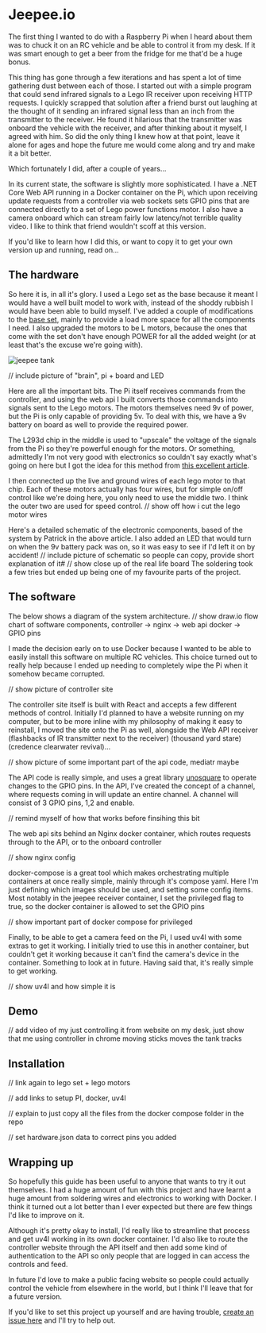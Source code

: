 # Jeepee.io

The first thing I wanted to do with a Raspberry Pi when I heard about them was to chuck it on an RC vehicle and be able to control it from my desk. If it was smart enough to get a beer from the fridge for me that'd be a huge bonus.

This thing has gone through a few iterations and has spent a lot of time gathering dust between each of those. I started out with a simple program that could send infrared signals to a Lego IR receiver upon receiving HTTP requests. I quickly scrapped that solution after a friend burst out laughing at the thought of it sending an infrared signal less than an inch from the transmitter to the receiver. He found it hilarious that the transmitter was onboard the vehicle with the receiver, and after thinking about it myself, I agreed with him. So did the only thing I knew how at that point, leave it alone for ages and hope the future me would come along and try and make it a bit better.

Which fortunately I did, after a couple of years...

In its current state, the software is slightly more sophisticated. I have a .NET Core Web API running in a Docker container on the Pi, which upon receiving update requests from a controller via web sockets sets GPIO pins that are connected directly to a set of Lego power functions motor. I also have a camera onboard which can stream fairly low latency/not terrible quality video.
I like to think that friend wouldn't scoff at this version.

If you'd like to learn how I did this, or want to copy it to get your own version up and running, read on...

## The hardware

So here it is, in all it's glory. I used a Lego set as the base because it meant I would have a well built model to work with, instead of the shoddy rubbish I would have been able to build myself. I've added a couple of modifications to the [base set](https://www.amazon.co.uk/LEGO-42065-Tracked-Racer-Building/dp/B01J41LWFW/ref=asc_df_B01J41LWFW/), mainly to provide a load more space for all the components I need. I also upgraded the motors to be L motors, because the ones that come with the set don't have enough POWER for all the added weight (or at least that's the excuse we're going with).

![jeepee tank](https://joetm.space/assets/articleimages/jeepee_2.jpg)

// include picture of "brain", pi + board and LED

Here are all the important bits. The Pi itself receives commands from the controller, and using the web api I built converts those commands into signals sent to the Lego motors. The motors themselves need 9v of power, but the Pi is only capable of providing 5v. To deal with this, we have a 9v battery on board as well to provide the required power. 

The L293d chip in the middle is used to "upscale" the voltage of the signals from the Pi so they're powerful enough for the motors. Or something, admittedly I'm not very good with electronics so couldn't say exactly what's going on here but I got the idea for this method from [this excellent article](https://www.hackster.io/Notthemarsian/take-control-over-lego-power-functions-ee0bfa).

I then connected up the live and ground wires of each lego motor to that chip. Each of these motors actually has four wires, but for simple on/off control like we're doing here, you only need to use the middle two. I think the outer two are used for speed control.
// show off how i cut the lego motor wires

Here's a detailed schematic of the electronic components, based of the system by Patrick in the above article. I also added an LED that would turn on when the 9v battery pack was on, so it was easy to see if I'd left it on by accident!
// include picture of schematic so people can copy, provide short explanation of it#
// show close up of the real life board
The soldering took a few tries but ended up being one of my favourite parts of the project.

## The software

The below shows a diagram of the system architecture.
// show draw.io flow chart of software components, controller -> nginx -> web api docker -> GPIO pins

I made the decision early on to use Docker because I wanted to be able to easily install this software on multiple RC vehicles. This choice turned out to really help because I ended up needing to completely wipe the Pi when it somehow became corrupted. 

// show picture of controller site

The controller site itself is built with React and accepts a few different methods of control. Initially I'd planned to have a website running on my computer, but to be more inline with my philosophy of making it easy to reinstall, I moved the site onto the Pi as well, alongside the Web API receiver (flashbacks of IR transmitter next to the receiver) (thousand yard stare) (credence clearwater revival)...

// show picture of some important part of the api code, mediatr maybe

The API code is really simple, and uses a great library [unosquare](https://github.com/unosquare/raspberryio) to operate changes to the GPIO pins. In the API, I've created the concept of a channel, where requests coming in will update an entire channel. A channel will consist of 3 GPIO pins, 1,2 and enable.

// remind myself of how that works before finsihing this bit

The web api sits behind an Nginx docker container, which routes requests through to the API, or to the onboard controller

// show nginx config

docker-compose is a great tool which makes orchestrating multiple containers at once really simple, mainly through it's compose yaml. Here I'm just defining which images should be used, and setting some config items. Most notably in the jeepee receiver container, I set the privileged flag to true, so the docker container is allowed to set the GPIO pins

// show important part of docker compose for privileged 

Finally, to be able to get a camera feed on the Pi, I used uv4l with some extras to get it working. I initially tried to use this in another container, but couldn't get it working because it can't find the camera's device in the container. Something to look at in future. Having said that, it's really simple to get working.

// show uv4l and how simple it is

## Demo

// add video of my just controlling it from website on my desk, just show that me using controller in chrome moving sticks moves the tank tracks

## Installation

// link again to lego set + lego motors

// add links to setup PI, docker, uv4l

// explain to just copy all the files from the docker compose folder in the repo

// set hardware.json data to correct pins you added

## Wrapping up

So hopefully this guide has been useful to anyone that wants to try it out themselves. I had a huge amount of fun with this project and have learnt a huge amount from soldering wires and electronics to working with Docker. I think it turned out a lot better than I ever expected but there are few things I'd like to improve on it. 

Although it's pretty okay to install, I'd really like to streamline that process and get uv4l working in its own docker container. I'd also like to route the controller website through the API itself and then add some kind of authentication to the API so only people that are logged in can access the controls and feed. 

In future I'd love to make a public facing website so people could actually control the vehicle from elsewhere in the world, but I think I'll leave that for a future version.



If you'd like to set this project up yourself and are having trouble, [create an issue here](https://github.com/goeaway/jeepee.io/issues) and I'll try to help out.
